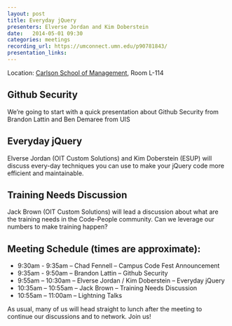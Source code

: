 ```yaml
---
layout: post
title: Everyday jQuery
presenters: Elverse Jordan and Kim Doberstein
date:   2014-05-01 09:30
categories: meetings
recording_url: https://umconnect.umn.edu/p90781843/
presentation_links:
---
```


Location\: [Carlson School of Management](http://www1.umn.edu/twincities/maps/CarlSMgmt/), Room L-114

## Github Security
We’re going to start with a quick presentation about Github Security from Brandon Lattin and Ben Demaree from UIS

## Everyday jQuery
Elverse Jordan (OIT Custom Solutions) and Kim Doberstein (ESUP) will discuss every-day techniques you can use to make your jQuery code more efficient and maintainable.

## Training Needs Discussion
Jack Brown (OIT Custom Solutions) will lead a discussion about what are the training needs in the Code-People community.  Can we leverage our numbers to make training happen?

## Meeting Schedule (times are approximate):
- 9:30am - 9:35am – Chad Fennell – Campus Code Fest Announcement
- 9:35am - 9:50am – Brandon Lattin – Github Security
- 9:55am – 10:30am – Elverse Jordan / Kim Doberstein – Everyday jQuery
- 10:35am – 10:55am – Jack Brown – Training Needs Discussion
- 10:55am – 11:00am – Lightning Talks

As usual, many of us will head straight to lunch after the meeting to continue our discussions and to network. Join us!
